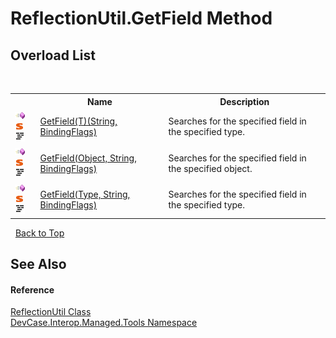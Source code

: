 # ReflectionUtil.GetField Method 
 


## Overload List
&nbsp;<table><tr><th></th><th>Name</th><th>Description</th></tr><tr><td>![Public method](media/pubmethod.gif "Public method")![Static member](media/static.gif "Static member")![Code example](media/CodeExample.png "Code example")</td><td><a href="M_DevCase_Interop_Managed_Tools_ReflectionUtil_GetField__1">GetField(T)(String, BindingFlags)</a></td><td>
Searches for the specified field in the specified type.</td></tr><tr><td>![Public method](media/pubmethod.gif "Public method")![Static member](media/static.gif "Static member")![Code example](media/CodeExample.png "Code example")</td><td><a href="M_DevCase_Interop_Managed_Tools_ReflectionUtil_GetField">GetField(Object, String, BindingFlags)</a></td><td>
Searches for the specified field in the specified object.</td></tr><tr><td>![Public method](media/pubmethod.gif "Public method")![Static member](media/static.gif "Static member")![Code example](media/CodeExample.png "Code example")</td><td><a href="M_DevCase_Interop_Managed_Tools_ReflectionUtil_GetField_1">GetField(Type, String, BindingFlags)</a></td><td>
Searches for the specified field in the specified type.</td></tr></table>&nbsp;
<a href="#reflectionutil.getfield-method">Back to Top</a>

## See Also


#### Reference
<a href="T_DevCase_Interop_Managed_Tools_ReflectionUtil">ReflectionUtil Class</a><br /><a href="N_DevCase_Interop_Managed_Tools">DevCase.Interop.Managed.Tools Namespace</a><br />